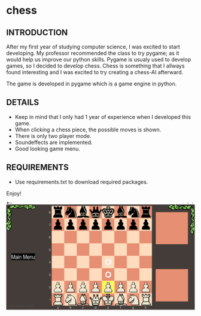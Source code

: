 # chess

INTRODUCTION
------------
After my first year of studying computer science, I was excited to start developing. My professor recommended the class to try pygame; as it would help us improve our python skills. Pygame is usualy used to develop games, so I decided to develop chess. Chess is something that I allways found interesting and I was excited to try creating a chess-AI afterward.

The game is developed in pygame which is a game engine in python.

DETAILS 
------------
- Keep in mind that I only had 1 year of experience when I developed this game.
- When clicking a chess piece, the possible moves is shown.
- There is only two player mode.
- Soundeffects are implemented.
- Good looking game menu.

REQUIREMENTS
------------
- Use requirements.txt to download required packages.

Enjoy!

![Alt text](https://github.com/GabrielTorland/chess/blob/main/readme_assets/game_image.png "Game image")
